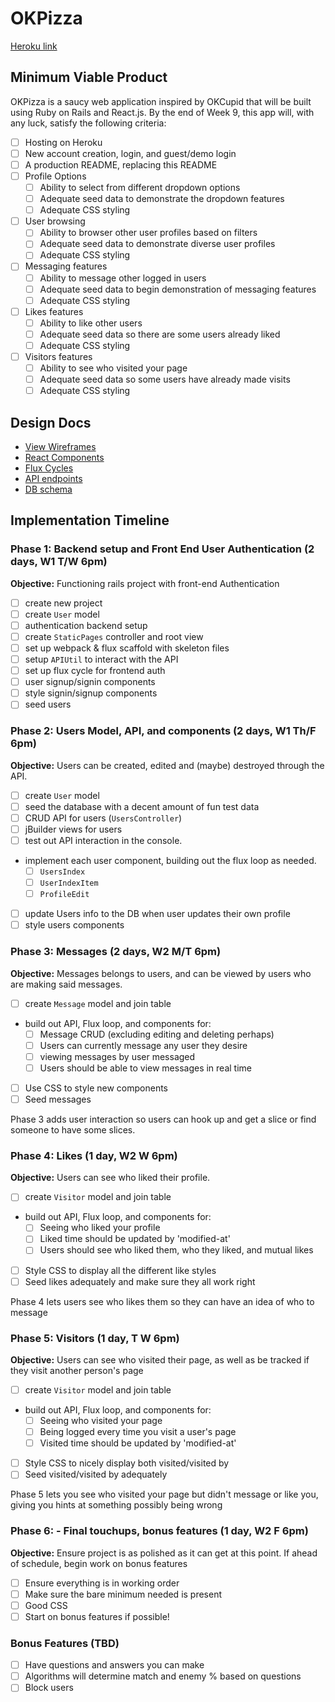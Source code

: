 # OKPizza

[Heroku link][heroku]

[heroku]: https://okpizza.herokuapp.com/

## Minimum Viable Product

OKPizza is a saucy web application inspired by OKCupid that will be built using Ruby on Rails and React.js.  By the end of Week 9, this app will, with any luck, satisfy the following criteria:

- [ ] Hosting on Heroku
- [ ] New account creation, login, and guest/demo login
- [ ] A production README, replacing this README
- [ ] Profile Options
  - [ ] Ability to select from different dropdown options
  - [ ] Adequate seed data to demonstrate the dropdown features
  - [ ] Adequate CSS styling
- [ ] User browsing
  - [ ] Ability to browser other user profiles based on filters
  - [ ] Adequate seed data to demonstrate diverse user profiles
  - [ ] Adequate CSS styling
- [ ] Messaging features
  - [ ] Ability to message other logged in users
  - [ ] Adequate seed data to begin demonstration of messaging features
  - [ ] Adequate CSS styling
- [ ] Likes features
  - [ ] Ability to like other users
  - [ ] Adequate seed data so there are some users already liked
  - [ ] Adequate CSS styling
- [ ] Visitors features
  - [ ] Ability to see who visited your page
  - [ ] Adequate seed data so some users have already made visits
  - [ ] Adequate CSS styling

## Design Docs
* [View Wireframes][views]
* [React Components][components]
* [Flux Cycles][flux-cycles]
* [API endpoints][api-endpoints]
* [DB schema][schema]

[views]: docs/views.md
[components]: docs/components.md
[flux-cycles]: docs/flux-cycles.md
[api-endpoints]: docs/api-endpoints.md
[schema]: docs/schema.md

## Implementation Timeline

### Phase 1: Backend setup and Front End User Authentication (2 days, W1 T/W 6pm)

**Objective:** Functioning rails project with front-end Authentication

- [ ] create new project
- [ ] create `User` model
- [ ] authentication backend setup
- [ ] create `StaticPages` controller and root view
- [ ] set up webpack & flux scaffold with skeleton files
- [ ] setup `APIUtil` to interact with the API
- [ ] set up flux cycle for frontend auth
- [ ] user signup/signin components
- [ ] style signin/signup components
- [ ] seed users

### Phase 2: Users Model, API, and components (2 days, W1 Th/F 6pm)

**Objective:** Users can be created, edited and (maybe) destroyed through
the API.

- [ ] create `User` model
- [ ] seed the database with a decent amount of fun test data
- [ ] CRUD API for users (`UsersController`)
- [ ] jBuilder views for users
- [ ] test out API interaction in the console.
- implement each user component, building out the flux loop as needed.
  - [ ] `UsersIndex`
  - [ ] `UserIndexItem`
  - [ ] `ProfileEdit`
- [ ] update Users info to the DB when user updates their own profile
- [ ] style users components

### Phase 3: Messages (2 days, W2 M/T 6pm)

**Objective:** Messages belongs to users, and can be viewed by users who are making said messages.

- [ ] create `Message` model and join table
- build out API, Flux loop, and components for:
  - [ ] Message CRUD (excluding editing and deleting perhaps)
  - [ ] Users can currently message any user they desire
  - [ ] viewing messages by user messaged
  - [ ] Users should be able to view messages in real time
- [ ] Use CSS to style new components
- [ ] Seed messages

Phase 3 adds user interaction so users can hook up and get a slice or find someone to have some slices.

### Phase 4: Likes (1 day, W2 W 6pm)

**Objective:** Users can see who liked their profile.

- [ ] create `Visitor` model and join table
- build out API, Flux loop, and components for:
  - [ ] Seeing who liked your profile
  - [ ] Liked time should be updated by 'modified-at'
  - [ ] Users should see who liked them, who they liked, and mutual likes
- [ ] Style CSS to display all the different like styles
- [ ] Seed likes adequately and make sure they all work right

Phase 4 lets users see who likes them so they can have an idea of who to message

### Phase 5: Visitors (1 day, T W 6pm)

**Objective:** Users can see who visited their page, as well as be tracked if they visit another person's page

- [ ] create `Visitor` model and join table
- build out API, Flux loop, and components for:
  - [ ] Seeing who visited your page
  - [ ] Being logged every time you visit a user's page
  - [ ] Visited time should be updated by 'modified-at'
- [ ] Style CSS to nicely display both visited/visited by
- [ ] Seed visited/visited by adequately

Phase 5 lets you see who visited your page but didn't message or like you, giving you hints at something possibly being wrong

### Phase 6: - Final touchups, bonus features (1 day, W2 F 6pm)

**Objective:** Ensure project is as polished as it can get at this point. If ahead of schedule, begin work on bonus features

- [ ] Ensure everything is in working order
- [ ] Make sure the bare minimum needed is present
- [ ] Good CSS
- [ ] Start on bonus features if possible!

### Bonus Features (TBD)
- [ ] Have questions and answers you can make
- [ ] Algorithms will determine match and enemy % based on questions
- [ ] Block users

[phase-one]: docs/phases/phase1.md
[phase-two]: docs/phases/phase2.md
[phase-three]: docs/phases/phase3.md
[phase-four]: docs/phases/phase4.md
[phase-five]: docs/phases/phase5.md
